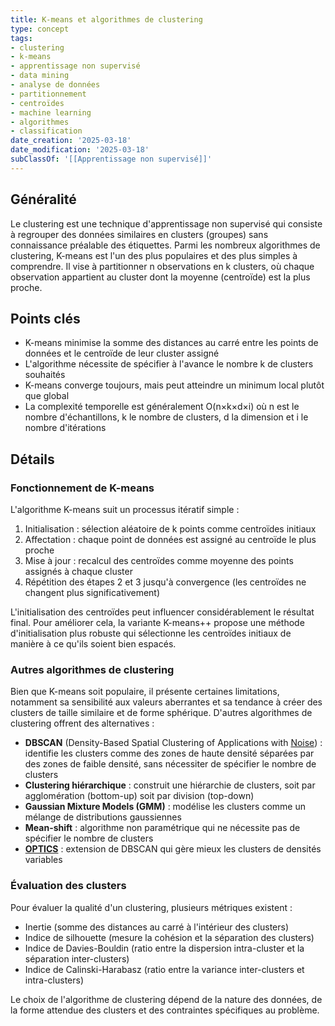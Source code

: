 ```yaml
---
title: K-means et algorithmes de clustering
type: concept
tags:
- clustering
- k-means
- apprentissage non supervisé
- data mining
- analyse de données
- partitionnement
- centroïdes
- machine learning
- algorithmes
- classification
date_creation: '2025-03-18'
date_modification: '2025-03-18'
subClassOf: '[[Apprentissage non supervisé]]'
---
```

## Généralité

Le clustering est une technique d'apprentissage non supervisé qui consiste à regrouper des données similaires en clusters (groupes) sans connaissance préalable des étiquettes. Parmi les nombreux algorithmes de clustering, K-means est l'un des plus populaires et des plus simples à comprendre. Il vise à partitionner n observations en k clusters, où chaque observation appartient au cluster dont la moyenne (centroïde) est la plus proche.

## Points clés

- K-means minimise la somme des distances au carré entre les points de données et le centroïde de leur cluster assigné
- L'algorithme nécessite de spécifier à l'avance le nombre k de clusters souhaités
- K-means converge toujours, mais peut atteindre un minimum local plutôt que global
- La complexité temporelle est généralement O(n×k×d×i) où n est le nombre d'échantillons, k le nombre de clusters, d la dimension et i le nombre d'itérations

## Détails

### Fonctionnement de K-means

L'algorithme K-means suit un processus itératif simple :
1. Initialisation : sélection aléatoire de k points comme centroïdes initiaux
2. Affectation : chaque point de données est assigné au centroïde le plus proche
3. Mise à jour : recalcul des centroïdes comme moyenne des points assignés à chaque cluster
4. Répétition des étapes 2 et 3 jusqu'à convergence (les centroïdes ne changent plus significativement)

L'initialisation des centroïdes peut influencer considérablement le résultat final. Pour améliorer cela, la variante K-means++ propose une méthode d'initialisation plus robuste qui sélectionne les centroïdes initiaux de manière à ce qu'ils soient bien espacés.

### Autres algorithmes de clustering

Bien que K-means soit populaire, il présente certaines limitations, notamment sa sensibilité aux valeurs aberrantes et sa tendance à créer des clusters de taille similaire et de forme sphérique. D'autres algorithmes de clustering offrent des alternatives :

- **DBSCAN** (Density-Based Spatial Clustering of Applications with [Noise](https://fr.wikipedia.org/wiki/Noise)) : identifie les clusters comme des zones de haute densité séparées par des zones de faible densité, sans nécessiter de spécifier le nombre de clusters
- **Clustering hiérarchique** : construit une hiérarchie de clusters, soit par agglomération (bottom-up) soit par division (top-down)
- **Gaussian Mixture Models (GMM)** : modélise les clusters comme un mélange de distributions gaussiennes
- **Mean-shift** : algorithme non paramétrique qui ne nécessite pas de spécifier le nombre de clusters
- **[OPTICS](https://fr.wikipedia.org/wiki/OPTICS)** : extension de DBSCAN qui gère mieux les clusters de densités variables

### Évaluation des clusters

Pour évaluer la qualité d'un clustering, plusieurs métriques existent :
- Inertie (somme des distances au carré à l'intérieur des clusters)
- Indice de silhouette (mesure la cohésion et la séparation des clusters)
- Indice de Davies-Bouldin (ratio entre la dispersion intra-cluster et la séparation inter-clusters)
- Indice de Calinski-Harabasz (ratio entre la variance inter-clusters et intra-clusters)

Le choix de l'algorithme de clustering dépend de la nature des données, de la forme attendue des clusters et des contraintes spécifiques au problème.